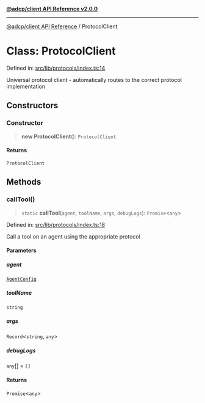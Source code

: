 [**@adcp/client API Reference v2.0.0**](../README.md)

***

[@adcp/client API Reference](../README.md) / ProtocolClient

# Class: ProtocolClient

Defined in: [src/lib/protocols/index.ts:14](https://github.com/adcontextprotocol/adcp-client/blob/9ed0be764adbd110916d257101c95a577b3f15c8/src/lib/protocols/index.ts#L14)

Universal protocol client - automatically routes to the correct protocol implementation

## Constructors

### Constructor

> **new ProtocolClient**(): `ProtocolClient`

#### Returns

`ProtocolClient`

## Methods

### callTool()

> `static` **callTool**(`agent`, `toolName`, `args`, `debugLogs`): `Promise`\<`any`\>

Defined in: [src/lib/protocols/index.ts:18](https://github.com/adcontextprotocol/adcp-client/blob/9ed0be764adbd110916d257101c95a577b3f15c8/src/lib/protocols/index.ts#L18)

Call a tool on an agent using the appropriate protocol

#### Parameters

##### agent

[`AgentConfig`](../interfaces/AgentConfig.md)

##### toolName

`string`

##### args

`Record`\<`string`, `any`\>

##### debugLogs

`any`[] = `[]`

#### Returns

`Promise`\<`any`\>

